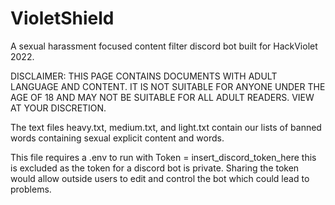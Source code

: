# VioletShield

A sexual harassment focused content filter discord bot built for HackViolet 2022. 

DISCLAIMER: THIS PAGE CONTAINS DOCUMENTS WITH ADULT LANGUAGE AND CONTENT. 
IT IS NOT SUITABLE FOR ANYONE UNDER THE AGE OF 18 AND MAY NOT BE SUITABLE FOR ALL ADULT READERS. 
VIEW AT YOUR DISCRETION.

The text files heavy.txt, medium.txt, and light.txt contain our lists of banned words containing sexual explicit content and words. 

This file requires a .env to run with Token = insert_discord_token_here this is excluded as the token for a discord bot is private. 
Sharing the token would allow outside users to edit and control the bot which could lead to problems. 
